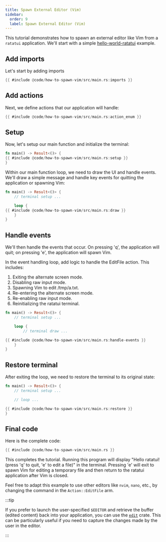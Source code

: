 ```yaml
---
title: Spawn External Editor (Vim)
sidebar:
  order: 9
  label: Spawn External Editor (Vim)
---
```


This tutorial demonstrates how to spawn an external editor like Vim from a `ratatui` application.
We'll start with a simple
[hello-world-ratatui](https://github.com/ratatui-org/ratatui-website/tree/main/code/hello-world-tutorial)
example.

## Add imports

Let's start by adding imports

```rust
{{ #include @code/how-to-spawn-vim/src/main.rs:imports }}
```

## Add actions

Next, we define actions that our application will handle:

```rust
{{ #include @code/how-to-spawn-vim/src/main.rs:action_enum }}
```

## Setup

Now, let's setup our main function and initialize the terminal:

```rust
fn main() -> Result<()> {
{{ #include @code/how-to-spawn-vim/src/main.rs:setup }}
}
```

Within our main function loop, we need to draw the UI and handle events. We'll draw a simple message
and handle key events for quitting the application or spawning Vim:

```rust
fn main() -> Result<()> {
    // terminal setup ...

    loop {
{{ #include @code/how-to-spawn-vim/src/main.rs:draw }}
    }
}
```

## Handle events

We'll then handle the events that occur. On pressing 'q', the application will quit; on pressing
'e', the application will spawn Vim.

In the event handling loop, add logic to handle the EditFile action. This includes:

1. Exiting the alternate screen mode.
2. Disabling raw input mode.
3. Spawning Vim to edit /tmp/a.txt.
4. Re-entering the alternate screen mode.
5. Re-enabling raw input mode.
6. Reinitializing the ratatui terminal.

```rust
fn main() -> Result<()> {
    // terminal setup ...

    loop {
        // terminal draw ...

{{ #include @code/how-to-spawn-vim/src/main.rs:handle-events }}
    }
}
```

## Restore terminal

After exiting the loop, we need to restore the terminal to its original state:

```rust
fn main() -> Result<()> {
    // terminal setup ...

    // loop ...

{{ #include @code/how-to-spawn-vim/src/main.rs:restore }}
}
```

## Final code

Here is the complete code:

```rust
{{ #include @code/how-to-spawn-vim/src/main.rs }}
```

This completes the tutorial. Running this program will display "Hello ratatui! (press 'q' to quit,
'e' to edit a file)" in the terminal. Pressing 'e' will exit to spawn Vim for editing a temporary
file and then return to the ratatui application after Vim is closed.

Feel free to adapt this example to use other editors like `nvim`, `nano`, etc., by changing the
command in the `Action::EditFile` arm.

:::tip

If you prefer to launch the user-specified `$EDITOR` and retrieve the buffer (edited content) back
into your application, you can use the [`edit`](https://crates.io/crates/edit) crate. This can be
particularly useful if you need to capture the changes made by the user in the editor.

:::
